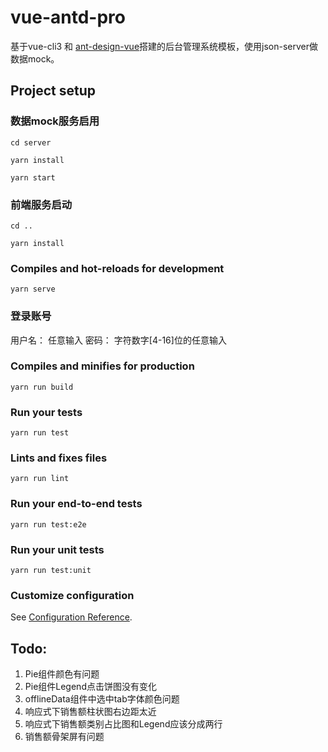 # vue-antd-pro
基于vue-cli3 和 [ant-design-vue](https://vue.ant.design/docs/vue/introduce/)搭建的后台管理系统模板，使用json-server做数据mock。

## Project setup

### 数据mock服务启用
```
cd server
```
```
yarn install
```
```
yarn start
```

### 前端服务启动
```
cd ..
```
```
yarn install
```

### Compiles and hot-reloads for development
```
yarn serve
```

### 登录账号
用户名： 任意输入
密码： 字符数字[4-16]位的任意输入

### Compiles and minifies for production
```
yarn run build
```

### Run your tests
```
yarn run test
```

### Lints and fixes files
```
yarn run lint
```

### Run your end-to-end tests
```
yarn run test:e2e
```

### Run your unit tests
```
yarn run test:unit
```

### Customize configuration
See [Configuration Reference](https://cli.vuejs.org/config/).

##  Todo:
1.  Pie组件颜色有问题
2.  Pie组件Legend点击饼图没有变化
3.  offlineData组件中选中tab字体颜色问题
4.  响应式下销售额柱状图右边距太近
5.  响应式下销售额类别占比图和Legend应该分成两行
6.  销售额骨架屏有问题
